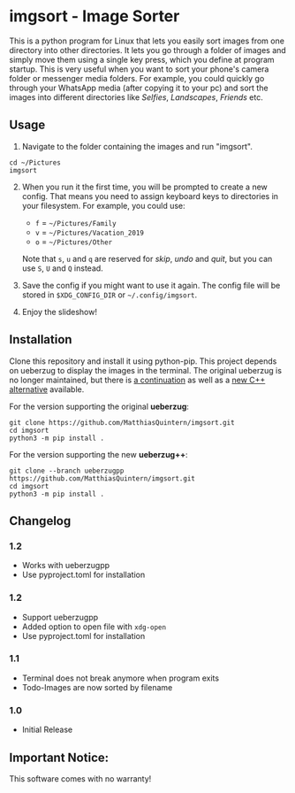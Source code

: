 # imgsort - Image Sorter
This is a python program for Linux that lets you easily sort images from one directory into other directories.
It lets you go through a folder of images and simply move them using a single key press, which you define at program startup.
This is very useful when you want to sort your phone's camera folder or messenger media folders.
For example, you could quickly go through your WhatsApp media (after copying it to your pc) and sort the images into different directories like *Selfies*, *Landscapes*, *Friends* etc.

## Usage
1. Navigate to the folder containing the images and run "imgsort". 
```shell
cd ~/Pictures
imgsort
```
2. When you run it the first time, you will be prompted to create a new config. That means you need to assign keyboard keys to directories in your filesystem.
    For example, you could use:
    - `f` = `~/Pictures/Family`
    - `v` = `~/Pictures/Vacation_2019`
    - `o` = `~/Pictures/Other`

    Note that `s`, `u` and `q` are reserved for *skip*, *undo* and *quit*, but you can use `S`, `U` and `Q` instead.
3. Save the config if you might want to use it again. The config file will be stored in `$XDG_CONFIG_DIR` or `~/.config/imgsort`.
4. Enjoy the slideshow!

## Installation
Clone this repository and install it using python-pip.
This project depends on ueberzug to display the images in the terminal.
The original ueberzug is no longer maintained, but there is [a continuation](https://github.com/ueber-devel/ueberzug/) as well as a [new C++ alternative](https://github.com/jstkdng/ueberzugpp) available.

For the version supporting the original **ueberzug**:
```shell
git clone https://github.com/MatthiasQuintern/imgsort.git
cd imgsort
python3 -m pip install .
```
For the version supporting the new **ueberzug++**:
```shell
git clone --branch ueberzugpp https://github.com/MatthiasQuintern/imgsort.git
cd imgsort
python3 -m pip install .
```

## Changelog
### 1.2
- Works with ueberzugpp
- Use pyproject.toml for installation

### 1.2
- Support ueberzugpp
- Added option to open file with `xdg-open`
- Use pyproject.toml for installation

### 1.1
- Terminal does not break anymore when program exits
- Todo-Images are now sorted by filename

### 1.0
- Initial Release

## Important Notice:
This software comes with no warranty!
